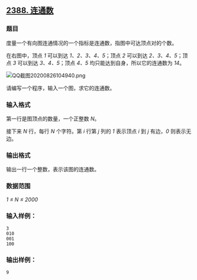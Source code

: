 ## [2388. 连通数](https://www.acwing.com/problem/content/2390/)

### 题目

度量一个有向图连通情况的一个指标是连通数，指图中可达顶点对的个数。

在右图中，顶点 *1* 可以到达 *1、2、3、4、5*；顶点 *2* 可以到达 *2、3、4、5*；顶点 *3* 可以到达 *3、4、5*；顶点 *4、5* 均只能达到自身，所以它的连通数为 *14*。

 ![QQ截图20200826104940.png](https://cdn.acwing.com/media/article/image/2020/08/26/19_cd02089be7-QQ截图20200826104940.png)

请编写一个程序，输入一个图，求它的连通数。

### 输入格式

第一行是图顶点的数量，一个正整数 *N*。

接下来 *N* 行，每行 *N* 个字符。第 *i* 行第 *j* 列的 *1* 表示顶点 *i* 到 *j* 有边，*0* 则表示无边。

### 输出格式

输出一行一个整数，表示该图的连通数。

### 数据范围

*1 ≤ N ≤ 2000*

### 输入样例：

```
3
010
001
100
```

### 输出样例：

```
9
```
